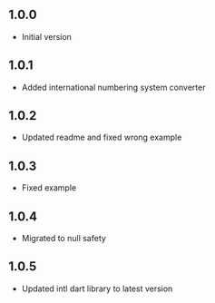## 1.0.0

- Initial version

## 1.0.1

- Added international numbering system converter

## 1.0.2

- Updated readme and fixed wrong example

## 1.0.3

- Fixed example

## 1.0.4

- Migrated to null safety

## 1.0.5

- Updated intl dart library to latest version
